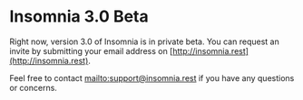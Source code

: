 # Insomnia 3.0 Beta 

Right now, version 3.0 of Insomnia is in private beta. You can request an invite by submitting your
email address on [http://insomnia.rest](http://insomnia.rest). 

Feel free to contact [mailto:support@insomnia.rest](support@insomnia.rest) if you have any questions
or concerns.